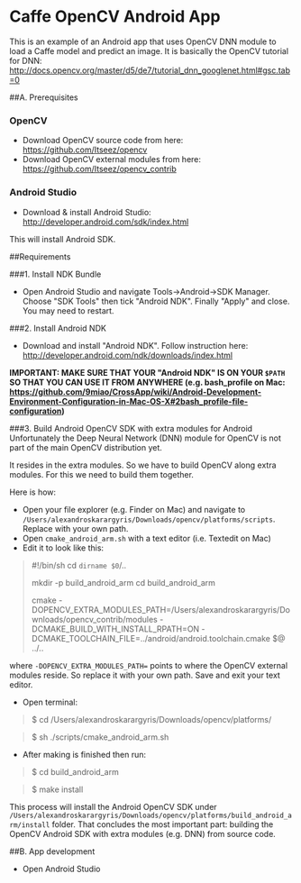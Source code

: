 # Caffe OpenCV Android App
This is an example of an Android app that uses OpenCV DNN module to load a Caffe model and predict an image. It is basically the OpenCV tutorial for DNN: http://docs.opencv.org/master/d5/de7/tutorial_dnn_googlenet.html#gsc.tab=0

##A. Prerequisites

### OpenCV
- Download OpenCV source code from here: https://github.com/Itseez/opencv
- Download OpenCV external modules from here: https://github.com/Itseez/opencv_contrib

### Android Studio
- Download & install Android Studio:  http://developer.android.com/sdk/index.html 

This will install Android SDK.

##Requirements

###1. Install NDK Bundle
- Open Android Studio and navigate Tools->Android->SDK Manager. Choose "SDK Tools" then tick "Android NDK". Finally "Apply" and close. You may need to restart. 


###2. Install Android NDK
- Download and install "Android NDK". Follow instruction here: http://developer.android.com/ndk/downloads/index.html 

**IMPORTANT: MAKE SURE THAT YOUR "Android NDK" IS ON YOUR `$PATH` SO THAT YOU CAN USE IT FROM ANYWHERE 
(e.g. bash_profile on Mac: https://github.com/9miao/CrossApp/wiki/Android-Development-Environment-Configuration-in-Mac-OS-X#2bash_profile-file-configuration)**



###3. Build Android OpenCV SDK with extra modules for Android
Unfortunately the Deep Neural Network (DNN) module for OpenCV is not part of the main OpenCV distribution yet.

It resides in the extra modules. So we have to build OpenCV along extra modules. For this we need to build them together.

Here is how:

- Open your file explorer (e.g. Finder on Mac) and navigate to ``/Users/alexandroskarargyris/Downloads/opencv/platforms/scripts``. Replace with your own path.
- Open ``cmake_android_arm.sh`` with a text editor (i.e. Textedit on Mac)
- Edit it to look like this:


> #!/bin/sh
> cd `dirname $0`/..
>
> mkdir -p build_android_arm
> cd build_android_arm
>
> cmake -DOPENCV_EXTRA_MODULES_PATH=/Users/alexandroskarargyris/Downloads/opencv_contrib/modules -DCMAKE_BUILD_WITH_INSTALL_RPATH=ON -DCMAKE_TOOLCHAIN_FILE=../android/android.toolchain.cmake $@ ../..

where ``-DOPENCV_EXTRA_MODULES_PATH=`` points to where the OpenCV external modules reside. So replace it with your own path. Save and exit your text editor.

- Open terminal:

> $ cd /Users/alexandroskarargyris/Downloads/opencv/platforms/

> $ sh ./scripts/cmake_android_arm.sh

- After making is finished then run: 

> $ cd build_android_arm

> $ make install

This process will install the Android OpenCV SDK under ``/Users/alexandroskarargyris/Downloads/opencv/platforms/build_android_arm/install`` folder. That concludes the most important part: building the OpenCV Android SDK with extra modules (e.g. DNN) from source code. 


##B. App development

- Open Android Studio
